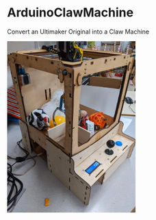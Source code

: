 # ArduinoClawMachine
Convert an Ultimaker Original into a Claw Machine

<img
  src="/PXL_20221130_133623931.jpg"
  alt="Alt text"
  title="Optional title"
  style="display: inline-block; margin: 0 auto; max-width: 300px">
